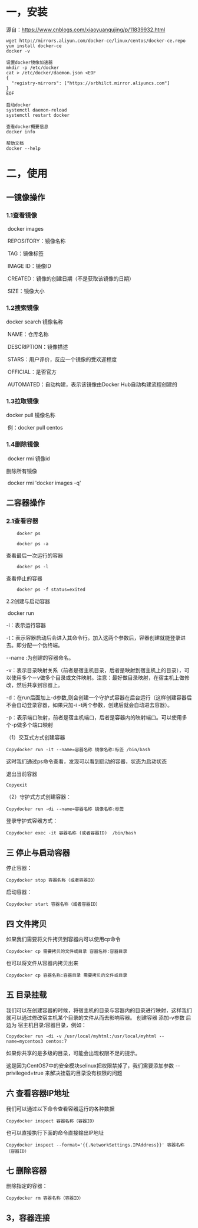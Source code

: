 # 一，安装

源自：https://www.cnblogs.com/xiaoyuanqujing/p/11839932.html

```
wget http://mirrors.aliyun.com/docker-ce/linux/centos/docker-ce.repo
yum install docker-ce
docker -v
```

```
设置docker镜像加速器
mkdir -p /etc/docker
cat > /etc/docker/daemon.json <EOF
{
  "registry-mirrors": ["https://srbhilct.mirror.aliyuncs.com"]
}
EOF

启动docker
systemctl daemon-reload
systemctl restart docker

查看docker概要信息
docker info

帮助文档
docker --help

```

# 二，使用

## 一镜像操作

### 1.1查看镜像

​	docker images

​	REPOSITORY：镜像名称

​	TAG：镜像标签

​	IMAGE ID：镜像ID

​	CREATED：镜像的创建日期（不是获取该镜像的日期）

​	SIZE：镜像大小

### 1.2搜索镜像

docker search 镜像名称

​	NAME：仓库名称

​	DESCRIPTION：镜像描述

​	STARS：用户评价，反应一个镜像的受欢迎程度

​	OFFICIAL：是否官方

​	AUTOMATED：自动构建，表示该镜像由Docker Hub自动构建流程创建的

### 1.3拉取镜像

docker pull 镜像名称

​	例：docker pull centos

### 1.4删除镜像

​	docker rmi 镜像id

删除所有镜像

​	docker rmi 'docker images -q'

## 二容器操作

### 2.1查看容器

```
	docker ps

	docker ps -a
```

查看最后一次运行的容器

```
	docker ps -l
```

查看停止的容器

```
	docker ps -f status=exited
```

2.2创建与启动容器

​	docker run

-i：表示运行容器

-t：表示容器启动后会进入其命令行。加入这两个参数后，容器创建就能登录进去。即分配一个伪终端。

--name :为创建的容器命名。

-v：表示目录映射关系（前者是宿主机目录，后者是映射到宿主机上的目录），可以使用多个－v做多个目录或文件映射。注意：最好做目录映射，在宿主机上做修改，然后共享到容器上。

-d：在run后面加上-d参数,则会创建一个守护式容器在后台运行（这样创建容器后不会自动登录容器，如果只加-i -t两个参数，创建后就会自动进去容器）。

-p：表示端口映射，前者是宿主机端口，后者是容器内的映射端口。可以使用多个-p做多个端口映射

（1）交互式方式创建容器

```
Copydocker run -it --name=容器名称 镜像名称:标签 /bin/bash
```

这时我们通过ps命令查看，发现可以看到启动的容器，状态为启动状态

退出当前容器

```
Copyexit
```

（2）守护式方式创建容器：

```
Copydocker run -di --name=容器名称 镜像名称:标签
```

登录守护式容器方式：

```
Copydocker exec -it 容器名称 (或者容器ID)  /bin/bash
```

## 三 停止与启动容器

停止容器：

```
Copydocker stop 容器名称（或者容器ID）
```

启动容器：

```
Copydocker start 容器名称（或者容器ID）
```

## 四 文件拷贝

如果我们需要将文件拷贝到容器内可以使用cp命令

```
Copydocker cp 需要拷贝的文件或目录 容器名称:容器目录
```

也可以将文件从容器内拷贝出来

```
Copydocker cp 容器名称:容器目录 需要拷贝的文件或目录
```

## 五 目录挂载

我们可以在创建容器的时候，将宿主机的目录与容器内的目录进行映射，这样我们就可以通过修改宿主机某个目录的文件从而去影响容器。
 创建容器 添加-v参数 后边为   宿主机目录:容器目录，例如：

```
Copydocker run -di -v /usr/local/myhtml:/usr/local/myhtml --name=mycentos3 centos:7
```

如果你共享的是多级的目录，可能会出现权限不足的提示。

这是因为CentOS7中的安全模块selinux把权限禁掉了，我们需要添加参数  --privileged=true  来解决挂载的目录没有权限的问题

## 六 查看容器IP地址

我们可以通过以下命令查看容器运行的各种数据

```
Copydocker inspect 容器名称（容器ID） 
```

也可以直接执行下面的命令直接输出IP地址

```
Copydocker inspect --format='{{.NetworkSettings.IPAddress}}' 容器名称（容器ID）
```

## 七 删除容器

删除指定的容器：

```
Copydocker rm 容器名称（容器ID）
```





## 3，容器连接















